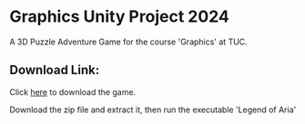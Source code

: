 # Graphics Unity Project 2024
A 3D Puzzle Adventure Game for the course 'Graphics' at TUC.



## Download Link:
Click [here](https://drive.google.com/file/d/1guVdqSYUi3NnuwiCMWxWuR47gPu7qur0/view?usp=drive_link) to download the game.

Download the zip file and extract it, then run the executable 'Legend of Aria'
